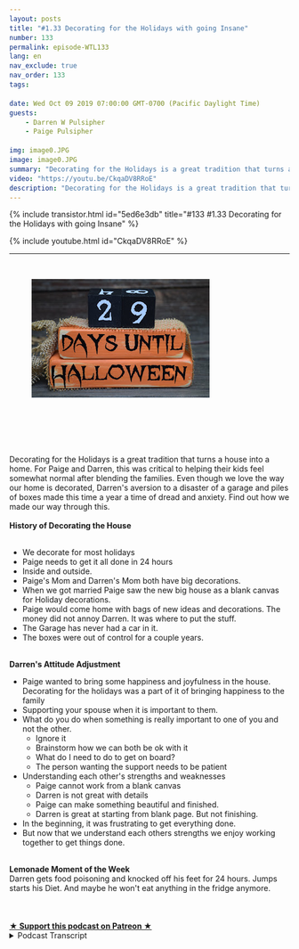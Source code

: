 ```yaml
---
layout: posts
title: "#1.33 Decorating for the Holidays with going Insane"
number: 133
permalink: episode-WTL133
lang: en
nav_exclude: true
nav_order: 133
tags:

date: Wed Oct 09 2019 07:00:00 GMT-0700 (Pacific Daylight Time)
guests:
    - Darren W Pulsipher
    - Paige Pulsipher

img: image0.JPG
image: image0.JPG
summary: "Decorating for the Holidays is a great tradition that turns a house into a home. For Paige and Darren, this was critical to helping their kids feel somewhat normal after blending the families. Even though we love the way our home is decorated, Darren's aversion to a disaster of a garage and piles of boxes made this time a year a time of dread and anxiety. Find out how we made our way through this."
video: "https://youtu.be/CkqaDV8RRoE"
description: "Decorating for the Holidays is a great tradition that turns a house into a home. For Paige and Darren, this was critical to helping their kids feel somewhat normal after blending the families. Even though we love the way our home is decorated, Darren's aversion to a disaster of a garage and piles of boxes made this time a year a time of dread and anxiety. Find out how we made our way through this."
---
```


<div>
{% include transistor.html id="5ed6e3db" title="#133 #1.33 Decorating for the Holidays with going Insane" %}

{% include youtube.html id="CkqaDV8RRoE" %}
</div>

---

<html><head></head><body><div><br><figure data-trix-attachment="{&quot;contentType&quot;:&quot;image&quot;,&quot;height&quot;:213,&quot;url&quot;:&quot;https://1.bp.blogspot.com/-bIs7DaaonZo/XZ1RwpwqZ7I/AAAAAAAFEn4/HcKmwueYNskek4KsgffDfwHgarsu8hhEACNcBGAsYHQ/s320/DSC_0437.JPG&quot;,&quot;width&quot;:320}" data-trix-content-type="image" class="attachment attachment--preview"><img src="./image0.JPG" width="320" height="213"><figcaption class="attachment__caption"></figcaption></figure><br><a href="https://www.etsy.com/listing/731161731/halloween-countdown-orange-and-black?ga_order=most_relevant&amp;ga_search_type=all&amp;ga_view_type=gallery&amp;ga_search_query=Halloween+Countdown+blocks&amp;ref=sr_gallery-1-2&amp;organic_search_click=1&amp;frs=1"><br><br></a><br></div><div><br></div><div>Decorating for the Holidays is a great tradition that turns a house into a home. For Paige and Darren, this was critical to helping their kids feel somewhat normal after blending the families. Even though we love the way our home is decorated, Darren's aversion to a disaster of a garage and piles of boxes made this time a year a time of dread and anxiety. Find out how we made our way through this.</div><div><strong><br>History of Decorating the House<br></strong><br></div><ul><li>We decorate for most holidays</li><li>Paige needs to get it all done in 24 hours</li><li>Inside and outside.</li><li>Paige's Mom and Darren's Mom both have big decorations.</li><li>When we got married Paige saw the new big house as a blank canvas for Holiday decorations.</li><li>Paige would come home with bags of new ideas and decorations. The money did not annoy Darren. It was where to put the stuff.</li><li>The Garage has never had a car in it.</li><li>The boxes were out of control for a couple years.</li></ul><div><strong><br>Darren's Attitude Adjustment</strong></div><ul><li>Paige wanted to bring some happiness and joyfulness in the house. Decorating for the holidays was a part of it of bringing happiness to the family</li><li>Supporting your spouse when it is important to them.</li><li>What do you do when something is really important to one of you and not the other.<ul><li>Ignore it</li><li>Brainstorm how we can both be ok with it</li><li>What do I need to do to get on board?</li><li>The person wanting the support needs to be patient</li></ul></li><li>Understanding each other's strengths and weaknesses<ul><li>Paige cannot work from a blank canvas</li><li>Darren is not great with details</li><li>Paige can make something beautiful and finished.</li><li>Darren is great at starting from blank page. But not finishing.</li></ul></li><li>In the beginning, it was frustrating to get everything done.&nbsp;</li><li>But now that we understand each others strengths we enjoy working together to get things done.</li></ul><div><strong><br>Lemonade Moment of the Week</strong></div><div>Darren gets food poisoning and knocked off his feet for 24 hours. Jumps starts his Diet. And maybe he won't eat anything in the fridge anymore.</div><div><br></div><div><br><br></div>
<strong>
  <a href="https://www.patreon.com/wheresthelemonade" target="_donate" rel="payment" title="★ Support this podcast on Patreon ★">★ Support this podcast on Patreon ★</a>
</strong></body></html>

<details>
<summary> Podcast Transcript </summary>

<p></p>

</details>

